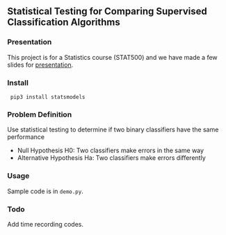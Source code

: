 ## Statistical Testing for Comparing Supervised Classification Algorithms


### Presentation
This project is for a Statistics course (STAT500) and we have made a few slides for [presentation](https://docs.google.com/presentation/d/1-5qK3rj4k-IbM43kP-IsINWNaBxVgk5toc9lDned4HY/edit?ts=5ddd8d09#slide=id.g6bb87d336b_0_26).

### Install
` pip3 install statsmodels`

### Problem Definition
Use statistical testing to determine if two binary classifiers have the same performance
 - Null Hypothesis H0: Two classifiers make errors in the same way
 - Alternative Hypothesis Ha: Two classifiers make errors differently

### Usage
Sample code is in `demo.py`. 

### Todo
Add time recording codes.